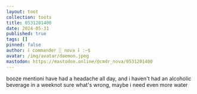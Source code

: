 ```yaml
---
layout: toot
collection: toots
title: 0531201400
date: 2024-05-31
published: true
tags: []
pinned: false
author: ⸸ commander ░ nova ⸸ :~$
avatar: /img/avatar/daemon.jpeg
mastodon: https://mastodon.online/@cmdr_nova/0531201400
---
```


booze mentioni have had a headache all day, and i haven't had an alcoholic beverage in a weeknot sure what's wrong, maybe i need even more water
